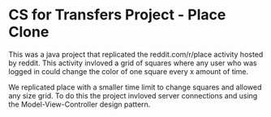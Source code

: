 # CS for Transfers Project - Place Clone

This was a java project that replicated the reddit.com/r/place activity hosted by reddit. This activity invloved a grid of squares where
any user who was logged in could change the color of one square every x amount of time. 

We replicated place with a smaller time limit to change squares and allowed any size grid. To do this the project invloved server connections
and using the Model-View-Controller design pattern. 

